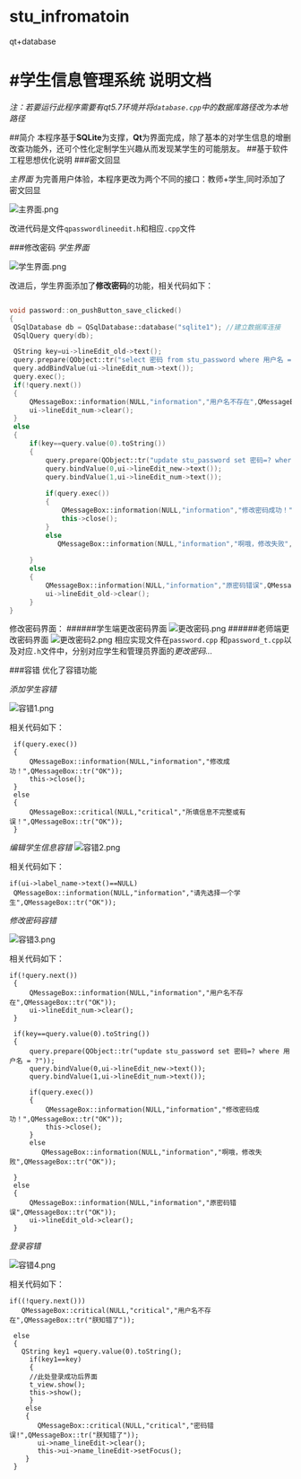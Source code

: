 # stu_infromatoin
qt+database

# #学生信息管理系统 说明文档

*注：若要运行此程序需要有qt5.7环境并将`database.cpp`中的数据库路径改为本地路径*

##简介
本程序基于**SQLite**为支撑，**Qt**为界面完成，除了基本的对学生信息的增删改查功能外，还可个性化定制学生兴趣从而发现某学生的可能朋友。
##基于软件工程思想优化说明
###密文回显

*主界面*
为完善用户体验，本程序更改为两个不同的接口：教师+学生,同时添加了密文回显

![主界面.png](http://upload-images.jianshu.io/upload_images/3766646-8dc3818c457ad163.png?imageMogr2/auto-orient/strip%7CimageView2/2/w/1240)

改进代码是文件`qpasswordlineedit.h`和相应`.cpp`文件

###修改密码
*学生界面* 


![学生界面.png](http://upload-images.jianshu.io/upload_images/3766646-c9a0329d75aec9ad.png?imageMogr2/auto-orient/strip%7CimageView2/2/w/1240)

改进后，学生界面添加了**修改密码**的功能，相关代码如下：

```C++

void password::on_pushButton_save_clicked()
{
 QSqlDatabase db = QSqlDatabase::database("sqlite1"); //建立数据库连接
 QSqlQuery query(db);

 QString key=ui->lineEdit_old->text();
 query.prepare(QObject::tr("select 密码 from stu_password where 用户名 = ?"));
 query.addBindValue(ui->lineEdit_num->text());
 query.exec();
 if(!query.next())
 {
	 QMessageBox::information(NULL,"information","用户名不存在",QMessageBox::tr("OK"));
	 ui->lineEdit_num->clear();
 }
 else
 {
	 if(key==query.value(0).toString())
	 {
		 query.prepare(QObject::tr("update stu_password set 密码=? where 用户名 = ?"));
		 query.bindValue(0,ui->lineEdit_new->text());
		 query.bindValue(1,ui->lineEdit_num->text());
		
		 if(query.exec())
		 {
			 QMessageBox::information(NULL,"information","修改密码成功！",QMessageBox::tr("OK"));
			 this->close();
		 }
		 else
		 	QMessageBox::information(NULL,"information","啊哦，修改失败",QMessageBox::tr("OK"));
		
	 }
	 else
	 {
		 QMessageBox::information(NULL,"information","原密码错误",QMessageBox::tr("OK"));
		 ui->lineEdit_old->clear();
	 }
}

```



修改密码界面：
######学生端更改密码界面
![更改密码.png](http://upload-images.jianshu.io/upload_images/3766646-325cd51d1782f221.png?imageMogr2/auto-orient/strip%7CimageView2/2/w/1240)
######老师端更改密码界面
![更改密码2.png](http://upload-images.jianshu.io/upload_images/3766646-185bb75fb28fb468.png?imageMogr2/auto-orient/strip%7CimageView2/2/w/1240)
相应实现文件在`password.cpp` 和`password_t.cpp`以及对应`.h`文件中，分别对应学生和管理员界面的*更改密码...*

###容错
优化了容错功能

*添加学生容错*

![容错1.png](http://upload-images.jianshu.io/upload_images/3766646-d8400ee95927c10e.png?imageMogr2/auto-orient/strip%7CimageView2/2/w/1240)

相关代码如下：

```
 if(query.exec())
 {
	 QMessageBox::information(NULL,"information","修改成功！",QMessageBox::tr("OK"));
	 this->close();
 }
 else
 {
	 QMessageBox::critical(NULL,"critical","所填信息不完整或有误！",QMessageBox::tr("OK"));
 }
```
*编辑学生信息容错*
![容错2.png](http://upload-images.jianshu.io/upload_images/3766646-68588ea3ae341d37.png?imageMogr2/auto-orient/strip%7CimageView2/2/w/1240)

相关代码如下：

```
if(ui->label_name->text()==NULL)
 QMessageBox::information(NULL,"information","请先选择一个学生",QMessageBox::tr("OK"));
```
*修改密码容错*

![容错3.png](http://upload-images.jianshu.io/upload_images/3766646-a37cd6331d959c0b.png?imageMogr2/auto-orient/strip%7CimageView2/2/w/1240)

相关代码如下：

```
if(!query.next())
 {
	 QMessageBox::information(NULL,"information","用户名不存在",QMessageBox::tr("OK"));
	 ui->lineEdit_num->clear();
 }
```
```
 if(key==query.value(0).toString())
 {
	 query.prepare(QObject::tr("update stu_password set 密码=? where 用户名 = ?"));
	 query.bindValue(0,ui->lineEdit_new->text());
	 query.bindValue(1,ui->lineEdit_num->text());
	
	 if(query.exec())
	 {
		 QMessageBox::information(NULL,"information","修改密码成功！",QMessageBox::tr("OK"));
		 this->close();
	 }
	 else
	 	QMessageBox::information(NULL,"information","啊哦，修改失败",QMessageBox::tr("OK"));

 }
 else
 {
	 QMessageBox::information(NULL,"information","原密码错误",QMessageBox::tr("OK"));
	 ui->lineEdit_old->clear();
 }
```
*登录容错*

![容错4.png](http://upload-images.jianshu.io/upload_images/3766646-d27bddc98f3e718b.png?imageMogr2/auto-orient/strip%7CimageView2/2/w/1240)

相关代码如下：

```
if((!query.next()))
   QMessageBox::critical(NULL,"critical","用户名不存在",QMessageBox::tr("朕知错了"));

 else
 {
   QString key1 =query.value(0).toString();
     if(key1==key)
     {
     //此处登录成功后界面
     t_view.show();
     this->show();
     }
    else
    {
       QMessageBox::critical(NULL,"critical","密码错误!",QMessageBox::tr("朕知错了")); 
       ui->name_lineEdit->clear();
       this->ui->name_lineEdit->setFocus();
    }
 }
```

